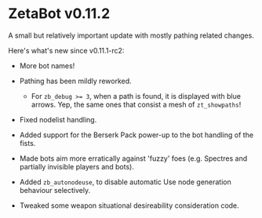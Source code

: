 # ZetaBot v0.11.2

A small but relatively important update with mostly pathing related changes.

Here's what's new since v0.11.1-rc2:

* More bot names!

* Pathing has been mildly reworked.

  * For `zb_debug >= 3`, when a path is found, it is displayed with blue
    arrows. Yep, the same ones that consist a mesh of `zt_showpaths`!

* Fixed nodelist handling.

* Added support for the Berserk Pack power-up to the bot handling of the fists.

* Made bots aim more erratically against 'fuzzy' foes (e.g. Spectres and
  partially invisible players and bots).

* Added `zb_autonodeuse`, to disable automatic Use node generation behaviour
  selectively.

* Tweaked some weapon situational desireability consideration code.

